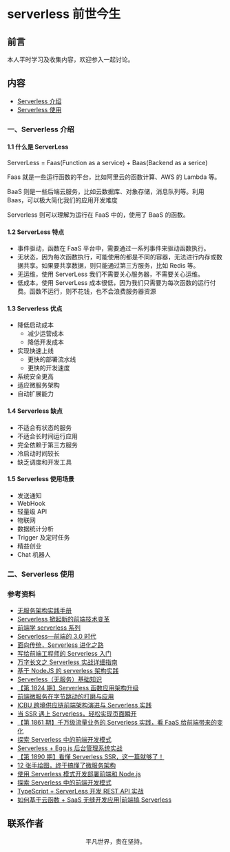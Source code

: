 # serverless 前世今生

## 前言

本人平时学习及收集内容，欢迎参入一起讨论。

## 内容

- [Serverless 介绍](#一、serverless-介绍)
- [Serverless 使用](#二、serverless-使用)

### 一、Serverless 介绍

#### 1.1 什么是 ServerLess

ServerLess = Faas(Function as a service) + Baas(Backend as a serice)

Faas 就是一些运行函数的平台，比如阿里云的函数计算、AWS 的 Lambda 等。

BaaS 则是一些后端云服务，比如云数据库、对象存储，消息队列等。利用 Baas，可以极大简化我们的应用开发难度

Serverless 则可以理解为运行在 FaaS 中的，使用了 BaaS 的函数。

#### 1.2 ServerLess 特点

- 事件驱动，函数在 FaaS 平台中，需要通过一系列事件来驱动函数执行。
- 无状态，因为每次函数执行，可能使用的都是不同的容器，无法进行内存或数据共享。如果要共享数据，则只能通过第三方服务，比如 Redis 等。
- 无运维，使用 ServerLess 我们不需要关心服务器，不需要关心运维。
- 低成本，使用 ServerLess 成本很低，因为我们只需要为每次函数的运行付费。函数不运行，则不花钱，也不会浪费服务器资源

#### 1.3 Serverless 优点

- 降低启动成本
  - 减少运营成本
  - 降低开发成本
- 实现快速上线
  - 更快的部署流水线
  - 更快的开发速度
- 系统安全更高
- 适应微服务架构
- 自动扩展能力

#### 1.4 Serverless 缺点

- 不适合有状态的服务
- 不适合长时间运行应用
- 完全依赖于第三方服务
- 冷启动时间较长
- 缺乏调度和开发工具

#### 1.5 Serverless 使用场景

- 发送通知
- WebHook
- 轻量级 API
- 物联网
- 数据统计分析
- Trigger 及定时任务
- 精益创业
- Chat 机器人

### 二、Serverless 使用

### 参考资料

- [无服务架构实践手册](https://jimmysong.io/serverless-handbook/)
- [Serverless 掀起新的前端技术变革](https://zhuanlan.zhihu.com/p/65914436)
- [前端学 serverless 系列](https://juejin.im/post/5d1c9380f265da1bc94f098e)
- [Serverless—前端的 3.0 时代](https://mp.weixin.qq.com/s/4ljo3QuwgGEzQ5OHqOA01w)
- [面向传统，Serverless 进化之路](https://mp.weixin.qq.com/s/DSFms7ovOMMuhe914Z7vcw)
- [写给前端工程师的 Serverless 入门](https://mp.weixin.qq.com/s/JXDMAmKfUOj4V66yVaT_6Q)
- [万字长文之 Serverless 实战详细指南](https://mp.weixin.qq.com/s/Ad-lyV85_000infAe_hZ2Q)
- [基于 NodeJS 的 serverless 架构实践](https://mp.weixin.qq.com/s/rR8VK7RodyCofOiSehF6fA)
- [Serverless（无服务）基础知识](https://juejin.im/post/5d42945ff265da03a715b2f0)
- [【第 1824 期】Serverless 函数应用架构升级](https://mp.weixin.qq.com/s/uWX6zdG7EFc43orrzAdWpA)
- [前端微服务在字节跳动的打磨与应用](https://juejin.im/post/5e17f064e51d45315d648b95)
- [ICBU 跨境供应链前端架构演进与 Serverless 实践](https://mp.weixin.qq.com/s/GFZ5MmYxmwtZmY8Q92IjBg)
- [当 SSR 遇上 Serverless，轻松实现页面瞬开](https://mp.weixin.qq.com/s/z6IycL0yDt419K_EzufokA)
- [【第 1861 期】千万级流量业务的 Serverless 实践，看 FaaS 给前端带来的变化](https://mp.weixin.qq.com/s/-oenEmJlGXNQ2XMuBp8S0g)
- [探索 Serverless 中的前端开发模式](https://juejin.im/post/5cdc3dc2e51d453b6c1d9d3a)
- [Serverless + Egg.js 后台管理系统实战](https://mp.weixin.qq.com/s/5Ngu5eWWr1jU_rm9d7IE-g)
- [【第 1890 期】看懂 Serverless SSR，这一篇就够了！](https://mp.weixin.qq.com/s/xcxoCUzzruVSm15TLLOs-Q)
- [12 张手绘图，终于搞懂了微服务架构](https://mp.weixin.qq.com/s/akBoBjaPLtctdJrs-Hvhtg)
- [使用 Serverless 模式开发部署前端和 Node.js](https://mp.weixin.qq.com/s/DeOFNQR03Dbf_B7Yt3k4_A)
- [探索 Serverless 中的前端开发模式](https://mp.weixin.qq.com/s/OUR5A2InyuRFhbF7SB-Atw)
- [TypeScript + ServerLess 开发 REST API 实战](https://mp.weixin.qq.com/s/whURh7YRr_iUtfmAAd_7AQ)
- [如何基于云函数 + SaaS 无缝开发应用|前端搞 Serverless](https://mp.weixin.qq.com/s/vKFPegd0dI-dqpwBC9tMUQ)

## 联系作者

<div align="center">
    <p>
        平凡世界，贵在坚持。
    </p>
    <img :src="$withBase('/about/contact.png')" />
</div>
